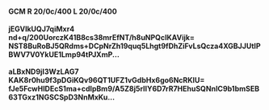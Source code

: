 #### GCM R 20/0c/400 L 20/0c/400
**jEGVlkUQJ7qiMxr4**<br/>**nd+q/200UorczK41B8cs38mrEfNT/h8uNPQclKAVijk=**<br/>**NST8BuRoBJ5QRdms+DCpNrZh19quq5Lhgt9fDhZiFvLsQcza4XGBJJUtIPBWV7V0YkUE1Lmp94tPJXmP...**<br/><br/>
**aLBxND9jI3WzLAG7**<br/>**KAK8r0hu9f3pDGiKQv96QT1UFZ1vGdbHx6go6NcRKIU=**<br/>**fJe5FcwHIDEcS1ma+cdIpBm9/A5Z8j5rIIY6D7rR7HEhuSQNnIC9b1bmSEB63TGxz1NGSCSpD3NnMxKu...**